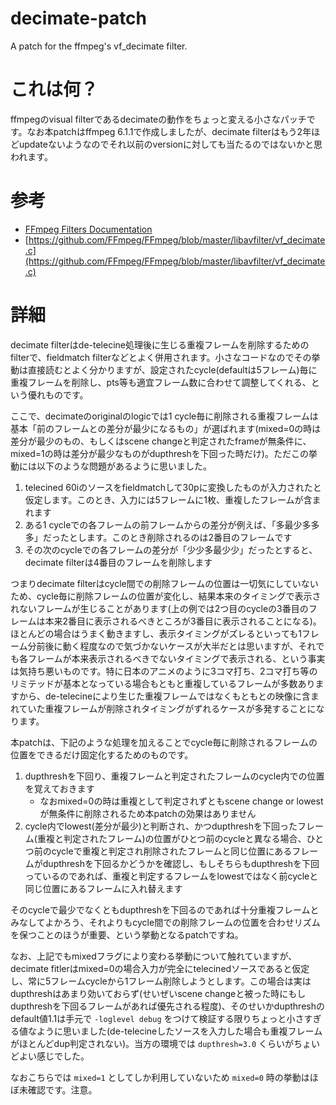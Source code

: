 # decimate-patch
A patch for the ffmpeg's vf_decimate filter.

# これは何？

ffmpegのvisual filterであるdecimateの動作をちょっと変える小さなパッチです。なお本patchはffmpeg 6.1.1で作成しましたが、decimate filterはもう2年ほどupdateないようなのでそれ以前のversionに対しても当たるのではないかと思われます。

# 参考

* [FFmpeg Filters Documentation](https://ffmpeg.org/ffmpeg-filters.html#decimate-1)
* [https://github.com/FFmpeg/FFmpeg/blob/master/libavfilter/vf_decimate.c](https://github.com/FFmpeg/FFmpeg/blob/master/libavfilter/vf_decimate.c)

# 詳細

decimate filterはde-telecine処理後に生じる重複フレームを削除するためのfilterで、fieldmatch filterなどとよく併用されます。小さなコードなのでその挙動は直接読むとよく分かりますが、設定されたcycle(defaultは5フレーム)毎に重複フレームを削除し、pts等も適宜フレーム数に合わせて調整してくれる、という優れものです。

ここで、decimateのoriginalのlogicでは1 cycle毎に削除される重複フレームは基本「前のフレームとの差分が最少になるもの」が選ばれます(mixed=0の時は差分が最少のもの、もしくはscene changeと判定されたframeが無条件に、mixed=1の時は差分が最少なものがdupthreshを下回った時だけ)。ただこの挙動には以下のような問題があるように思いました。

1. telecined 60iのソースをfieldmatchして30pに変換したものが入力されたと仮定します。このとき、入力には5フレームに1枚、重複したフレームが含まれます
2. ある1 cycleでの各フレームの前フレームからの差分が例えば、「多最少多多多」だったとします。このとき削除されるのは2番目のフレームです
3. その次のcycleでの各フレームの差分が「少少多最少少」だったとすると、decimate filterは4番目のフレームを削除します

つまりdecimate filterはcycle間での削除フレームの位置は一切気にしていないため、cycle毎に削除フレームの位置が変化し、結果本来のタイミングで表示されないフレームが生じることがあります(上の例では2つ目のcycleの3番目のフレームは本来2番目に表示されるべきところが3番目に表示されることになる)。ほとんどの場合はうまく動きますし、表示タイミングがズレるといっても1フレーム分前後に動く程度なので気づかないケースが大半だとは思いますが、それでも各フレームが本来表示されるべきでないタイミングで表示される、という事実は気持ち悪いものです。特に日本のアニメのように3コマ打ち、2コマ打ち等のリミテッドが基本となっている場合もともと重複しているフレームが多数ありますから、de-telecineにより生じた重複フレームではなくもともとの映像に含まれていた重複フレームが削除されタイミングがずれるケースが多発することになります。

本patchは、下記のような処理を加えることでcycle毎に削除されるフレームの位置をできるだけ固定化するためのものです。

1. dupthreshを下回り、重複フレームと判定されたフレームのcycle内での位置を覚えておきます
   * なおmixed=0の時は重複として判定されずともscene change or lowestが無条件に削除されるため本patchの効果はありません
2. cycle内でlowest(差分が最少)と判断され、かつdupthreshを下回ったフレーム(重複と判定されたフレーム)の位置がひとつ前のcycleと異なる場合、ひとつ前のcycleで重複と判定され削除されたフレームと同じ位置にあるフレームがdupthreshを下回るかどうかを確認し、もしそちらもdupthreshを下回っているのであれば、重複と判定するフレームをlowestではなく前cycleと同じ位置にあるフレームに入れ替えます

そのcycleで最少でなくともdupthreshを下回るのであれば十分重複フレームとみなしてよかろう、それよりもcycle間での削除フレームの位置を合わせリズムを保つことのほうが重要、という挙動となるpatchですね。

なお、上記でもmixedフラグにより変わる挙動について触れていますが、decimate fitlerはmixed=0の場合入力が完全にtelecinedソースであると仮定し、常に5フレームcycleから1フレーム削除しようとします。この場合は実はdupthreshはあまり効いておらず(せいぜいscene changeと被った時にもしdupthreshを下回るフレームがあれば優先される程度)、そのせいかdupthreshのdefault値1.1は手元で `-loglevel debug` をつけて検証する限りちょっと小さすぎる値なように思いました(de-telecineしたソースを入力した場合も重複フレームがほとんどdup判定されない)。当方の環境では `dupthresh=3.0` くらいがちょいどよい感じでした。

なおこちらでは `mixed=1` としてしか利用していないため `mixed=0` 時の挙動はほぼ未確認です。注意。
